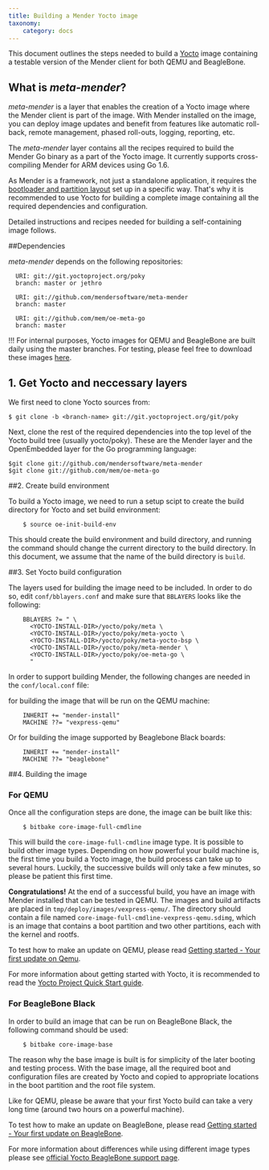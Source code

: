 ```yaml
---
title: Building a Mender Yocto image
taxonomy:
    category: docs
---
```


This document outlines the steps needed to build a [Yocto](https://www.yoctoproject.org/?target=_blank) image containing a testable version of the Mender client for both QEMU and BeagleBone.

## What is *meta-mender*?

*meta-mender* is a layer that enables the creation of a Yocto image where the Mender client is part of the image. With Mender installed on the image, you can deploy image updates and benefit from features like automatic roll-back, remote management, phased roll-outs, logging, reporting, etc.

The *meta-mender* layer contains all the recipes required to build the Mender Go binary as a part of the Yocto image. It currently supports cross-compiling Mender for ARM devices using Go 1.6.

As Mender is a framework, not just a standalone application, it requires the
[bootloader and partition layout](../../Getting-started/System-requirements#device-partitioning) set up in a specific way. That's why it is
recommended to use Yocto for building a complete image containing all the required
dependencies and configuration.

Detailed instructions and recipes needed for building a self-containing image follows.

##Dependencies

*meta-mender* depends on the following repositories:

```
  URI: git://git.yoctoproject.org/poky
  branch: master or jethro

  URI: git://github.com/mendersoftware/meta-mender
  branch: master

  URI: git://github.com/mem/oe-meta-go
  branch: master
```

!!! For internal purposes, Yocto images for QEMU and BeagleBone are built daily using the master branches. For testing, please feel free to download these images [here](https://goo.gl/mmJoxs?target=_blank).


## 1. Get Yocto and neccessary layers

We first need to clone Yocto sources from:

```
$ git clone -b <branch-name> git://git.yoctoproject.org/git/poky
```

Next, clone the rest of the required dependencies into the top level
of the Yocto build tree (usually yocto/poky). These are the Mender layer and the 
OpenEmbedded layer for the Go programming language:

```
$git clone git://github.com/mendersoftware/meta-mender
$git clone git://github.com/mem/oe-meta-go
```

##2. Create build environment


To build a Yocto image, we need to run a setup scipt to create the build directory for Yocto and set build environment:

```
    $ source oe-init-build-env
```

This should create the build environment and build directory, and running the
command should change the current directory to the build directory. In this
document, we assume that the name of the build directory is `build`.


##3. Set Yocto build configuration


The layers used for building the image need to be included.  In order to do so,
edit `conf/bblayers.conf` and make sure that `BBLAYERS` looks like the
following:

```
    BBLAYERS ?= " \
      <YOCTO-INSTALL-DIR>/yocto/poky/meta \
      <YOCTO-INSTALL-DIR>/yocto/poky/meta-yocto \
      <YOCTO-INSTALL-DIR>/yocto/poky/meta-yocto-bsp \
      <YOCTO-INSTALL-DIR>/yocto/poky/meta-mender \
      <YOCTO-INSTALL-DIR>/yocto/poky/oe-meta-go \
      "
```

In order to support building Mender, the following changes are needed in the
```conf/local.conf``` file:

for building the image that will be run on the QEMU machine:

```
    INHERIT += "mender-install"
    MACHINE ??= "vexpress-qemu"
```

Or for building the image supported by Beaglebone Black boards:

```
    INHERIT += "mender-install"
    MACHINE ??= "beaglebone"
```
##4. Building the image

### For QEMU

Once all the configuration steps are done, the image can be built like this:

```
    $ bitbake core-image-full-cmdline
```

This will build the `core-image-full-cmdline` image type. It is possible to
build other image types. Depending on how powerful your build machine is, the first time you build a Yocto image, the build process can take up to several hours. Luckily, the successive builds will only take a few minutes, so please be patient this first time. 

**Congratulations!** At the end of a successful build, you have an image with Mender installed that can be tested in QEMU.  The images
and build artifacts are placed in `tmp/deploy/images/vexpress-qemu/`. The
directory should contain a file named
```core-image-full-cmdline-vexpress-qemu.sdimg```, which is an image that
contains a boot partition and two other partitions, each with the kernel and
rootfs.

To test how to make an update on QEMU, please read [Getting started - Your first update on Qemu](../../Getting-started/Your-first-update-on-qemu).

For more information about getting started with Yocto, it is recommended to read
the [Yocto Project Quick Start
guide](http://www.yoctoproject.org/docs/2.0/yocto-project-qs/yocto-project-qs.html?target=_blank).


### For BeagleBone Black

In order to build an image that can be run on BeagleBone Black, the following
command should be used:

```
    $ bitbake core-image-base
```

The reason why the base image is built is for simplicity of the later booting
and testing process. With the base image, all the required boot and configuration files
are created by Yocto and copied to appropriate locations in the boot partition
and the root file system.

Like for QEMU, please be aware that your first Yocto build can take a very long time  (around two hours on a powerful machine).

To test how to make an update on BeagleBone, please read [Getting started - Your first update on BeagleBone](../../Getting-started/Your-first-update-on-BeagleBone).


For more information about differences while using
different image types please see [official Yocto BeagleBone support
page](https://www.yoctoproject.org/downloads/bsps/daisy16/beaglebone).

